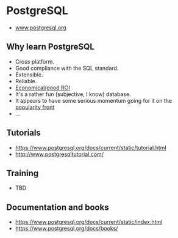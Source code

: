 # PostgreSQL

 * www.postgresql.org

## Why learn PostgreSQL

 * Cross platform.
 * Good compliance with the SQL standard.
 * Extensible.
 * Reliable.
 * [Economical/good ROI](https://www.enterprisedb.com/resources/white-papers/economic-and-business-advantages-edb-postgres-database-solutions)
 * It's a rather fun (subjective, I know) database.
 * It appears to have some serious momentum going for it on the [popularity front](popularity.md)
 * ...

## Tutorials

 * https://www.postgresql.org/docs/current/static/tutorial.html
 * http://www.postgresqltutorial.com/

## Training

 * TBD

## Documentation and books

 * https://www.postgresql.org/docs/current/static/index.html
 * https://www.postgresql.org/docs/books/
